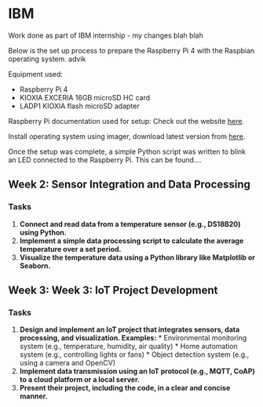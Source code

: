 # IBM
Work done as part of IBM internship - my changes blah blah

Below is the set up process to prepare the Raspberry Pi 4 with the Raspbian operating system. advik   

Equipment used:
- Raspberry Pi 4
- KIOXIA EXCERIA 16GB microSD HC card
- LADP1 KIOXIA flash microSD adapter

Raspberry Pi documentation used for setup:  Check out the website [here](https://www.raspberrypi.org/documentation/).

Install operating system using imager, download latest version from [here](raspberrypi.com/software).

Once the setup was complete, a simple Python script was written to blink an LED connected to the Raspberry Pi. This can be found....

## Week 2: Sensor Integration and Data Processing

### Tasks

1. **Connect and read data from a temperature sensor (e.g., DS18B20) using Python.**
2. **Implement a simple data processing script to calculate the average temperature over a set period.**
3. **Visualize the temperature data using a Python library like Matplotlib or Seaborn.**

## Week 3: Week 3: IoT Project Development

 ### Tasks
1. **Design and implement an IoT project that integrates sensors, data processing, and visualization. Examples:**
                                * Environmental monitoring system (e.g., temperature, humidity, air quality)
                                * Home automation system (e.g., controlling lights or fans)
                                * Object detection system (e.g., using a camera and OpenCV)
2. **Implement data transmission using an IoT protocol (e.g., MQTT, CoAP) to a cloud platform or a local server.**
3. **Present their project, including the code, in a clear and concise manner.**
